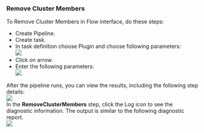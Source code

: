 
### Remove Cluster Members

To Remove Cluster Members in Flow interface, do these steps:

 * Create Pipeline.
 * Create task.
 * In task definition choose Plugin and choose following parameters:
   <br /><img src="../../plugins/EC-WebSphere/images/RemoveClusterMembers/PipelinePicker.png" />
 * Click on arrow.
 * Enter the following parameters:
   <br /><img src="../../plugins/EC-WebSphere/images/RemoveClusterMembers/PipelineConfig.png" />

After the pipeline runs, you can view the results, including the following step details:
<br /><img src="../../plugins/EC-WebSphere/images/RemoveClusterMembers/PipelineResult.png" />
<br />In the <b>RemoveClusterMembers</b> step, click the Log icon to see the diagnostic information. The output is similar to the following diagnostic report.
<br /><img src="../../plugins/EC-WebSphere/images/RemoveClusterMembers/PipelineLog.png" />

